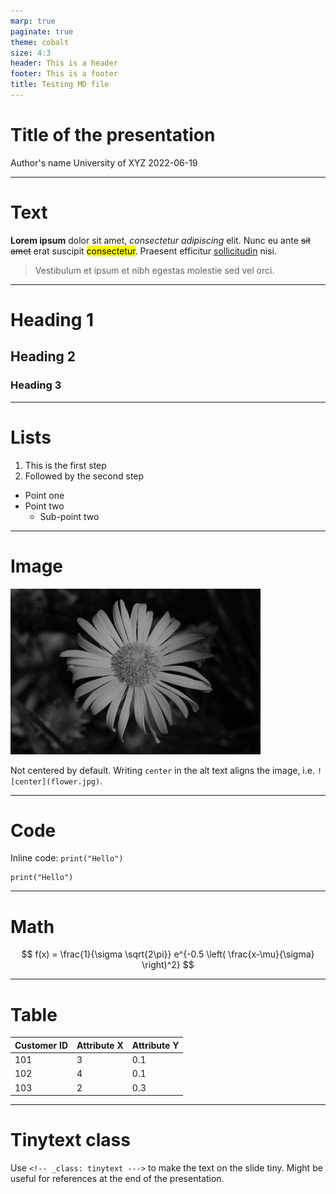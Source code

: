 ```yaml
---
marp: true
paginate: true
theme: cobalt
size: 4:3
header: This is a header
footer: This is a footer
title: Testing MD file
---
```


# Title of the presentation

Author's name
University of XYZ
2022-06-19

---

# Text

**Lorem ipsum** dolor sit amet, *consectetur adipiscing* elit. Nunc eu ante ~~sit amet~~ erat suscipit <mark>consectetur</mark>. Praesent efficitur <u>sollicitudin</u> nisi.

> Vestibulum et ipsum et nibh egestas molestie sed vel orci.

---

# Heading 1

## Heading 2

### Heading 3

---

# Lists

1. This is the first step
2. Followed by the second step

- Point one
- Point two
  - Sub-point two

---

# Image

![center](flower.jpg)

Not centered by default. Writing `center` in the alt text aligns the image, i.e. `![center](flower.jpg)`.

---

# Code

Inline code: `print("Hello")`

```
print("Hello")
```

---

# Math

$$
f(x) = \frac{1}{\sigma \sqrt{2\pi}} e^{-0.5 \left( \frac{x-\mu}{\sigma} \right)^2}
$$

---

# Table

| Customer ID | Attribute X | Attribute Y |
| ----------- | ----------- | ----------- |
| 101         | 3           | 0.1         |
| 102         | 4           | 0.1         |
| 103         | 2           | 0.3         |

---
<!-- _class: tinytext --->
# Tinytext class

Use `<!-- _class: tinytext --->` to make the text on the slide tiny. Might be useful for references at the end of the presentation.